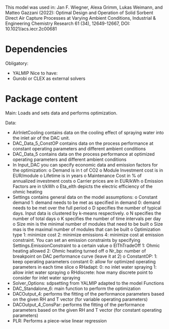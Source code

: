 This model was used in:
Jan F. Wiegner, Alexa Grimm, Lukas Weimann, and Matteo Gazzani (2022): Optimal Design and Operation of Solid Sorbent Direct Air Capture Processes at Varying Ambient Conditions, Industrial & Engineering Chemistry Research 61 (34), 12649-12667, DOI: 10.1021/acs.iecr.2c00681

# Dependencies
Obligatory:
-	YALMIP
Nice to have:
-	Gurobi or CLEX as external solvers


# Package content
Main: Loads and sets data and performs optimization.

Data:

-	AirInletCooling contains data on the cooling effect of spraying water into the inlet air of the DAC unit.
-	DAC_Data_5_ConstOP contains data on the process performance at constant operating parameters and different ambient conditions
-	DAC_Data_5 contains data on the process performance at optimized operating parameters and different ambient conditions
-	In Input_DAC you can specify economic data and emission factors for the optimization:
o	Demand is in t of CO2
o	Module Investment cost is in EUR/module
o	Lifetime is in years
o	Maintenance Cost in % of annualized investment costs
o	Carrier prices are in EUR/kWh
o	Emission Factors are in t/kWh
o	Eta_elth depicts the electric efficiency of the ohmic heating
-	Settings contains general data on the model assumptions:
o	Constant demand
1: demand needs to be met as specified in demand
0: demand needs to be met over the full period
o	D specifies the number of typical days. Input data is clustered by k-means respectively.
o	N specifies the number of total days
o	K specifies the number of time intervals per day
o	Size min is the minimal number of modules that need to be built
o	Size mas is the maximal number of modules that can be built
o	Optimization type
1: minimize cost
2: minimize emissions
4: minimize cost at emission constraint. You can set an emission constraints by specifying Settings.EmissionConstraint to a certain value
o	ElThTradeOff
1: Ohmic heating allowed
2: Ohmic heating turned off
o	Nr_bp: number of breakpoint on DAC performance curve (leave it at 2)
o	ConstantOP:
1: keep operating parameters constant
0: allow for optimized operating parameters in each time slice
o	RHadapt:
0: no inlet water spraying
1: allow inlet water spraying
o	RHdiscrete: how many discrete point to consider for inlet water spraying
-	Solver_Options: sdpsetting from YALMIP adapted to the model
Functions
-	DAC_Standalone_6: main function to perform the optimization
-	DACOutput_4: performs the fitting of the performance parameters based on the given RH and T vector (for variable operating parameters)
-	DACOutput_4_ConsPar: performs the fitting of the performance parameters based on the given RH and T vector (for constant operating parameters)
-	PLR: Performs a piece-wise linear regression
